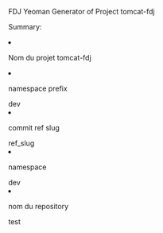 FDJ Yeoman Generator of Project tomcat-fdj
  <p>Summary:</p>
        <li><p> Nom du projet tomcat-fdj</li>
        <li><p> namespace prefix </p> dev</li>
        <li><p> commit ref slug  </p> ref_slug</li>
        <li><p> namespace  </p> dev </li>
        <li><p> nom du repository  </p> test </li>